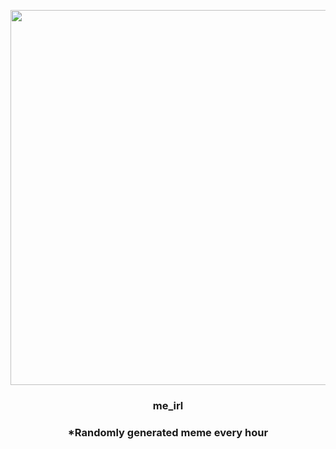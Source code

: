 <p align="center">
        <img src="https://i.imgur.com/0x3OHhO.gif" width="600" height="600">
        </p>
        <h3 align="center">me_irl</h3>
        <h3 align="center">*Randomly generated meme every hour</h3>
    